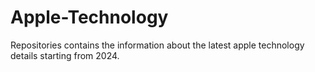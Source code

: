 # Apple-Technology

Repositories contains the information about the latest apple technology details starting from 2024.
